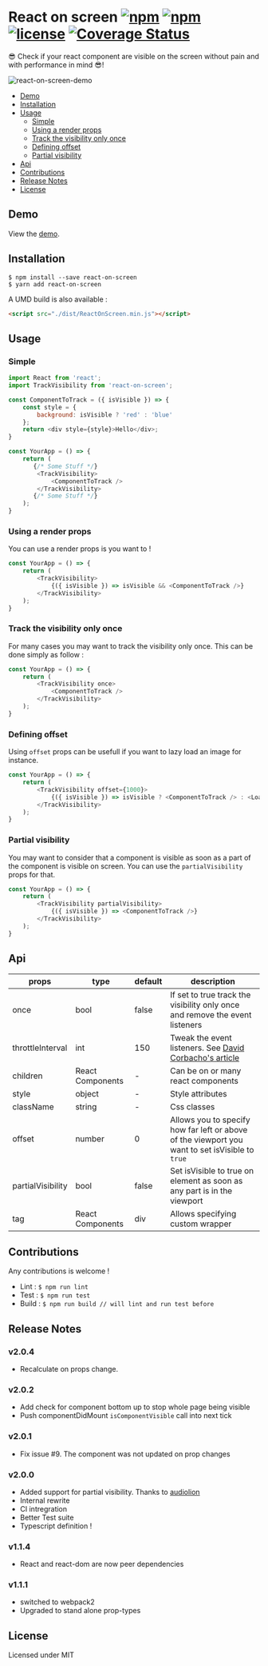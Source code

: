 # React on screen [![npm](https://img.shields.io/npm/dt/react-on-screen.svg)]() [![npm](https://img.shields.io/npm/v/react-on-screen.svg)]() [![license](https://img.shields.io/github/license/fkhadra/react-on-screen.svg?maxAge=2592000)]() [![Coverage Status](https://coveralls.io/repos/github/fkhadra/react-on-screen/badge.svg?branch=master)](https://coveralls.io/github/fkhadra/react-on-screen?branch=master)

😎 Check if your react component are visible on the screen without pain and with performance in mind 😎!

![react-on-screen-demo](https://user-images.githubusercontent.com/5574267/32147681-74918d80-bceb-11e7-98d4-1cbc04b29eb4.gif)

* [Demo](#demo)
* [Installation](#installation)
* [Usage](#usage)
  + [Simple](#simple)
  + [Using a render props](#using-a-render-props)
  + [Track the visibility only once](#track-the-visibility-only-once)
  + [Defining offset](#defining-offset)
  + [Partial visibility](#partial-visibility)
* [Api](#api)
* [Contributions](#contributions)
* [Release Notes](#release-notes)
* [License](#license)

## Demo

View the [demo](https://fkhadra.github.io/react-on-screen/demo-react-on-screen.html).

## Installation

```
$ npm install --save react-on-screen
$ yarn add react-on-screen
```

A UMD build is also available :

```html
<script src="./dist/ReactOnScreen.min.js"></script>
```

## Usage

### Simple

```javascript
import React from 'react';
import TrackVisibility from 'react-on-screen';

const ComponentToTrack = ({ isVisible }) => {
    const style = {
        background: isVisible ? 'red' : 'blue'
    };
    return <div style={style}>Hello</div>;
}

const YourApp = () => {
    return (
       {/* Some Stuff */}
        <TrackVisibility>
            <ComponentToTrack />
        </TrackVisibility>
       {/* Some Stuff */}
    );
}
```

### Using a render props

You can use a render props is you want to !

```js
const YourApp = () => {
    return (
        <TrackVisibility>
            {({ isVisible }) => isVisible && <ComponentToTrack />}
        </TrackVisibility>
    );
}
```

### Track the visibility only once

For many cases you may want to track the visibility only once. This can be done simply as follow :

```js
const YourApp = () => {
    return (
        <TrackVisibility once>
            <ComponentToTrack />
        </TrackVisibility>
    );
}
```

### Defining offset

Using `offset` props can be usefull if you want to lazy load an image for instance.

```js
const YourApp = () => {
    return (
        <TrackVisibility offset={1000}>
            {({ isVisible }) => isVisible ? <ComponentToTrack /> : <Loading />}
        </TrackVisibility>
    );
}
```

### Partial visibility

You may want to consider that a component is visible as soon as a part of the component is visible on screen. You can use the `partialVisibility` props for that.

```js
const YourApp = () => {
    return (
        <TrackVisibility partialVisibility>
            {({ isVisible }) => <ComponentToTrack />}
        </TrackVisibility>
    );
}
```

## Api

|props           |type            |default|description|
|----------------|----------------|-------|-----------|
|once            |bool            |false|If set to true track the visibility only once and remove the event listeners|
|throttleInterval|int             |150|Tweak the event listeners. See [David Corbacho's article](https://css-tricks.com/debouncing-throttling-explained-examples/)|
|children        |React Components|  -  |Can be on or many react components|
|style           |object          |  -  |Style attributes|
|className       |string          |  -  |Css classes|
|offset          |number          |  0  |Allows you to specify how far left or above of the viewport you want to set isVisible to `true`|
|partialVisibility|bool           |false|Set isVisible to true on element as soon as any part is in the viewport|
|tag             |React Components|div  |Allows specifying custom wrapper|

## Contributions

Any contributions is welcome !

- Lint : ``` $ npm run lint ```
- Test : ``` $ npm run test ```
- Build : ``` $ npm run build // will lint and run test before ```

## Release Notes

### v2.0.4

- Recalculate on props change. 

### v2.0.2

- Add check for component bottom up to stop whole page being visible
- Push componentDidMount `isComponentVisible` call into next tick

### v2.0.1

- Fix issue #9. The component was not updated on prop changes

### v2.0.0

- Added support for partial visibility. Thanks to [audiolion](https://github.com/audiolion)
- Internal rewrite
- CI intregration
- Better Test suite
- Typescript definition !

### v1.1.4

- React and react-dom are now peer dependencies

### v1.1.1

- switched to webpack2
- Upgraded to stand alone prop-types


## License

Licensed under MIT
